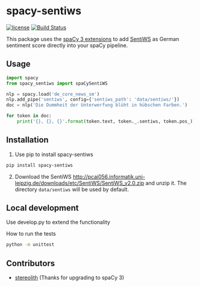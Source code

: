 # spacy-sentiws
[![license](https://img.shields.io/github/license/mashape/apistatus.svg?maxAge=2592000)](https://github.com/Liebeck/spacy-sentiws/master/LICENSE.md)
[![Build Status](https://api.travis-ci.org/Liebeck/spacy-sentiws.svg?branch=master)](https://travis-ci.org/Liebeck/spacy-sentiws)

This package uses the [spaCy 3 extensions](https://spacy.io/usage/processing-pipelines#extensions) to add [SentiWS](http://wortschatz.uni-leipzig.de/en/download) as German sentiment score directly into your spaCy pipeline.


## Usage
``` python
import spacy
from spacy_sentiws import spaCySentiWS

nlp = spacy.load('de_core_news_sm')
nlp.add_pipe('sentiws', config={'sentiws_path': 'data/sentiws/'})
doc = nlp('Die Dummheit der Unterwerfung blüht in hübschen Farben.')

for token in doc:
    print('{}, {}, {}'.format(token.text, token._.sentiws, token.pos_))
```

## Installation
1. Use pip to install spacy-sentiws
``` bash
pip install spacy-sentiws
```
2. Download the SentiWS http://pcai056.informatik.uni-leipzig.de/downloads/etc/SentiWS/SentiWS_v2.0.zip and unzip it. The directory `data/sentiws` will be used by default.

## Local development
Use develop.py to extend the functionality

How to run the tests
``` bash
python -m unittest
```

## Contributors
* [stereolith](https://github.com/stereolith) (Thanks for upgrading to spaCy 3)

